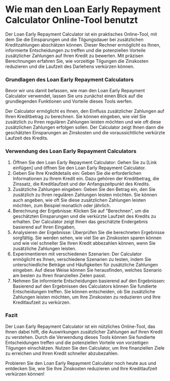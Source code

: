 Wie man den Loan Early Repayment Calculator Online-Tool benutzt
===============================================================

Der Loan Early Repayment Calculator ist ein praktisches Online-Tool, mit dem Sie die Einsparungen und die Tilgungsdauer bei zusätzlichen Kreditzahlungen abschätzen können. Dieser Rechner ermöglicht es Ihnen, informierte Entscheidungen zu treffen und die potenziellen Vorteile zusätzlicher Zahlungen auf Ihren Kredit zu bewerten. Mit präzisen Berechnungen erfahren Sie, wie vorzeitige Tilgungen die Zinskosten reduzieren und die Laufzeit des Darlehens verkürzen können.

### Grundlagen des Loan Early Repayment Calculators

Bevor wir uns damit befassen, wie man den Loan Early Repayment Calculator verwendet, lassen Sie uns zunächst einen Blick auf die grundlegenden Funktionen und Vorteile dieses Tools werfen.

Der Calculator ermöglicht es Ihnen, den Einfluss zusätzlicher Zahlungen auf Ihren Kreditbetrag zu berechnen. Sie können eingeben, wie viel Sie zusätzlich zu Ihren regulären Zahlungen leisten möchten und wie oft diese zusätzlichen Zahlungen erfolgen sollen. Der Calculator zeigt Ihnen dann die geschätzten Einsparungen an Zinskosten und die voraussichtliche verkürzte Laufzeit des Kredits.

### Verwendung des Loan Early Repayment Calculators

1. Öffnen Sie den Loan Early Repayment Calculator: Gehen Sie zu \[Link einfügen\] und öffnen Sie den Loan Early Repayment Calculator.
2. Geben Sie Ihre Kreditdetails ein: Geben Sie die erforderlichen Informationen zu Ihrem Kredit ein. Dazu gehören der Kreditbetrag, die Zinssatz, die Kreditlaufzeit und der Anfangszeitpunkt des Kredits.
3. Zusätzliche Zahlungen eingeben: Geben Sie den Betrag ein, den Sie zusätzlich zu Ihren regulären Zahlungen leisten möchten. Sie können auch angeben, wie oft Sie diese zusätzlichen Zahlungen leisten möchten, zum Beispiel monatlich oder jährlich.
4. Berechnung der Ergebnisse: Klicken Sie auf "Berechnen", um die geschätzten Einsparungen und die verkürzte Laufzeit des Kredits zu erhalten. Der Calculator zeigt Ihnen das geschätzte Endergebnis basierend auf Ihren Eingaben.
5. Analysieren der Ergebnisse: Überprüfen Sie die berechneten Ergebnisse sorgfältig. Sie werden sehen, wie viel Sie an Zinskosten sparen können und wie viel schneller Sie Ihren Kredit abbezahlen können, wenn Sie zusätzliche Zahlungen leisten.
6. Experimentieren mit verschiedenen Szenarien: Der Calculator ermöglicht es Ihnen, verschiedene Szenarien zu testen, indem Sie unterschiedliche Beträge und Häufigkeiten für zusätzliche Zahlungen eingeben. Auf diese Weise können Sie herausfinden, welches Szenario am besten zu Ihren finanziellen Zielen passt.
7. Nehmen Sie informierte Entscheidungen basierend auf den Ergebnissen: Basierend auf den Ergebnissen des Calculators können Sie fundierte Entscheidungen treffen. Sie können entscheiden, ob Sie zusätzliche Zahlungen leisten möchten, um Ihre Zinskosten zu reduzieren und Ihre Kreditlaufzeit zu verkürzen.

### Fazit

Der Loan Early Repayment Calculator ist ein nützliches Online-Tool, das Ihnen dabei hilft, die Auswirkungen zusätzlicher Zahlungen auf Ihren Kredit zu verstehen. Durch die Verwendung dieses Tools können Sie fundierte Entscheidungen treffen und die potenziellen Vorteile von vorzeitigen Tilgungen einschätzen. Nutzen Sie den Calculator, um Ihre finanziellen Ziele zu erreichen und Ihren Kredit schneller abzubezahlen.

Probieren Sie den Loan Early Repayment Calculator noch heute aus und entdecken Sie, wie Sie Ihre Zinskosten reduzieren und Ihre Kreditlaufzeit verkürzen können!
